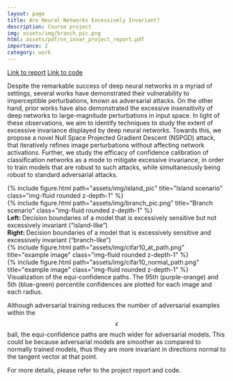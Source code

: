 ```yaml
---
layout: page
title: Are Neural Networks Excessively Invariant?
description: Course project
img: assets/img/branch_pic.png
html: assets/pdf/nn_invar_project_report.pdf
importance: 2
category: work
---
```


<a href="../assets/pdf/nn_invar_project_report.pdf" class="btn btn-sm z-depth-1" role="button">Link to report</a>  <a href="https://github.com/SriramB-98/null-invar" class="btn btn-sm z-depth-1" role="button">Link to code</a>

Despite the remarkable success of deep neural networks in a myriad of settings, several works have demonstrated their vulnerability to imperceptible perturbations, known as adversarial attacks. On the other hand, prior works have also demonstrated the excessive insensitivity of deep networks to large-magnitude perturbations in input space. In light of these observations, we aim
to identify techniques to study the extent of excessive invariance displayed by deep neural networks.
Towards this, we propose a novel Null Space Projected Gradient Descent (NSPGD) attack, that
iteratively refines image perturbations without affecting network activations. Further, we study the
efficacy of confidence calibration of classification networks as a mode to mitigate excessive invariance, in order to train models that are robust to such attacks, while simultaneously being robust to standard adversarial attacks.




<div class="row">
    <div class="col-sm mt-3 mt-md-0">
        {% include figure.html path="assets/img/island_pic" title="Island scenario" class="img-fluid rounded z-depth-1" %}
    </div>
     <div class="col-sm mt-3 mt-md-0">
        {% include figure.html path="assets/img/branch_pic.png" title="Branch scenario" class="img-fluid rounded z-depth-1" %}
    </div>
</div>
<div class="caption">
    <b>Left: </b> Decision boundaries of a model that is excessively sensitive but not excessively invariant (“island-like”) <br /> 
    <b>Right: </b> Decision boundaries of a model that is excessively sensitive and excessively invariant (“branch-like”)
</div>


<div class="row">
    <div class="col-sm mt-3 mt-md-0">
        {% include figure.html path="assets/img/cifar10_at_path.png" title="example image" class="img-fluid rounded z-depth-1" %}
    </div>
    <div class="col-sm mt-3 mt-md-0">
        {% include figure.html path="assets/img/cifar10_normal_path.png" title="example image" class="img-fluid rounded z-depth-1" %}
    </div>
</div>

<div class="caption">
    Visualization of the equi-confidence paths. The 95th (purple-orange) and 5th (blue-green) percentile confidences are plotted for each image and each radius.
</div>

Although adversarial training reduces the number of adversarial examples within the $$\epsilon$$ ball, the equi-confidence paths are much wider for adversarial models. This could be because adversarial models are smoother as compared to normally trained models, thus they are more invariant in directions normal to the tangent vector at that point.

For more details, please refer to the project report and code.